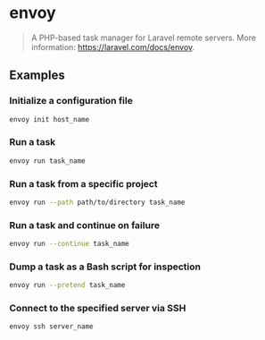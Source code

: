 # envoy

> A PHP-based task manager for Laravel remote servers. More information: <https://laravel.com/docs/envoy>.

## Examples

### Initialize a configuration file

```bash
envoy init host_name
```

### Run a task

```bash
envoy run task_name
```

### Run a task from a specific project

```bash
envoy run --path path/to/directory task_name
```

### Run a task and continue on failure

```bash
envoy run --continue task_name
```

### Dump a task as a Bash script for inspection

```bash
envoy run --pretend task_name
```

### Connect to the specified server via SSH

```bash
envoy ssh server_name
```
